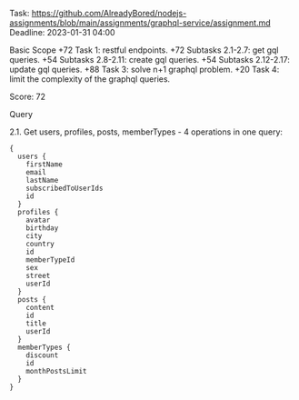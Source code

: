 Task: https://github.com/AlreadyBored/nodejs-assignments/blob/main/assignments/graphql-service/assignment.md
Deadline: 2023-01-31 04:00

Basic Scope
+72 Task 1: restful endpoints.
+72 Subtasks 2.1-2.7: get gql queries.
+54 Subtasks 2.8-2.11: create gql queries.
+54 Subtasks 2.12-2.17: update gql queries.
+88 Task 3: solve n+1 graphql problem.
+20 Task 4: limit the complexity of the graphql queries.

Score: 72

Query

2.1. Get users, profiles, posts, memberTypes - 4 operations in one query:

```
{
  users {
    firstName
    email
    lastName
    subscribedToUserIds
    id
  }
  profiles {
    avatar
    birthday
    city
    country
    id
    memberTypeId
    sex
    street
    userId
  }
  posts {
    content
    id
    title
    userId
  }
  memberTypes {
    discount
    id
    monthPostsLimit
  }
}
```
